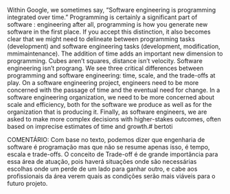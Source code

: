 Within Google, we sometimes say, “Software engineering is programming integrated over time.” Programming is certainly a significant part of software : engineering after all, programming is how you generate new software in the first place. If you accept this distinction, it also becomes clear that we might need to delineate between programming tasks (development) and software engineering tasks (development, modification, mmimaintenance). The addition of time adds an important new dimension to programming. Cubes aren’t squares, distance isn’t velocity. Software engineering isn’t prograng. We see three critical differences between programming and software engineering: time, scale, and the trade-offs at play. On a software engineering project, engineers need to be more concerned with the passage of time and the eventual need for change. In a software engineering organization, we need to be more concerned about scale and efficiency, both for the software we produce as well as for the organization that is producing it. Finally, as software engineers, we are asked to make more complex decisions with higher-stakes outcomes, often based on imprecise estimates of time and growth.# bertoti

COMENTÁRIO:
 Com base no texto, podemos dizer que engenharia de software é programação mas que não se resume apenas isso, é tempo, escala e trade-offs. O conceito de Trade-off é de grande importância para essa área de atuação, pois haverá situações onde são necessárias escolhas onde um perde de um lado para ganhar outro, e cabe aos profissionais da área verem quais as condições serão mais viáveis para o futuro projeto.
